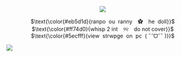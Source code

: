 <p align="center">
<img src="https://static.vecteezy.com/system/resources/thumbnails/035/589/387/small/confetti-transparent-png.png"/> <br>

<p align="center">
$\text{\color{#eb5d1d}{ranpo ︎︎︎ ︎︎︎ou ︎︎︎ ︎︎︎ranny　✿　he ︎︎︎ ︎︎︎doll}}$ <br>
$\text{\color{#ff74d0}{whisp 2 int　୨୧　do not cover}}$ <br>
$\text{\color{#5ecfff}{view ︎︎︎ ︎︎︎strwpge ︎︎︎ ︎︎︎on ︎︎︎ ︎︎︎pc ︎︎︎ ︎︎︎( ˶ˆᗜˆ˵ )}}$ <br>
</p>

![](https://komarev.com/ghpvc/?username=ranpos&color=00b58a) <br>
